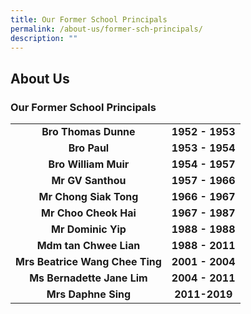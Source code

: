 ```yaml
---
title: Our Former School Principals
permalink: /about-us/former-sch-principals/
description: ""
---
```

## About Us

### Our Former School Principals

|  |  |
|:---:|:---:|
| **Bro Thomas Dunne** | **1952 - 1953** |
| **Bro Paul** | **1953 - 1954** |
| **Bro William Muir** | **1954 - 1957** |
| **Mr GV Santhou** | **1957 - 1966** | 
| **Mr Chong Siak Tong** | **1966 - 1967** |
| **Mr Choo Cheok Hai** | **1967 - 1987** |
| **Mr Dominic Yip** | **1988 - 1988** |
| **Mdm tan Chwee Lian** | **1988 - 2011** |
| **Mrs Beatrice Wang Chee Ting** | **2001 - 2004**|
| **Ms Bernadette Jane Lim** | **2004 - 2011** |
| **Mrs Daphne Sing** | **2011-2019** |